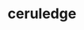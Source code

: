 ---
id: 937
title: ceruledge
types: [fire,ghost]
image: https://raw.githubusercontent.com/PokeAPI/sprites/master/sprites/pokemon/937.png
---